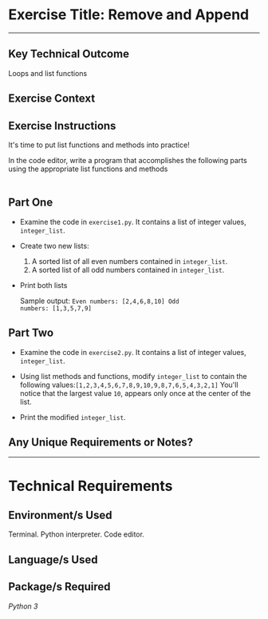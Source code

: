 # Exercise Title: Remove and Append
---
## Key Technical Outcome
Loops and list functions

## Exercise Context

## Exercise Instructions

It's time to put list functions and methods into practice!<br>

In the code editor, write a program that accomplishes the following parts using the appropriate list functions and methods<br><br>

<h2>Part One</h2>

* Examine the code in <code>exercise1.py</code>. It contains a list of integer values, <code>integer_list</code>.

* Create two new lists:
    1. A sorted list of all even numbers contained in <code>integer_list</code>.
    2. A sorted list of all odd numbers contained in <code>integer_list</code>.
* Print both lists 

    Sample output:
    <code class='b'>Even numbers: [2,4,6,8,10]
    Odd numbers: [1,3,5,7,9]
    </code>
    
    
<h2>Part Two</h2>

* Examine the code in <code>exercise2.py</code>. It contains a list of integer values, <code>integer_list</code>.

* Using list methods and functions, modify <code>integer_list</code> to contain the following values:<code>[1,2,3,4,5,6,7,8,9,10,9,8,7,6,5,4,3,2,1]</code>
    You'll notice that the largest value <code>10</code>, appears only once at the center of the list.

* Print the modified <code>integer_list</code>.




   


## Any Unique Requirements or Notes?

---
# Technical Requirements
<em><strong></strong></em>

## Environment/s Used
Terminal. Python interpreter. Code editor.

## Language/s Used
<em></em>

## Package/s Required
<em>Python 3</em>
